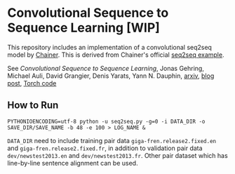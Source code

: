 # Convolutional Sequence to Sequence Learning [WIP]
This repository includes an implementation of a convolutional seq2seq model by [Chainer](https://github.com/chainer/chainer/).
This is derived from Chainer's official [seq2seq example](https://github.com/chainer/chainer/tree/seq2seq-europal/examples/seq2seq).

See *Convolutional Sequence to Sequence Learning*, Jonas Gehring, Michael Auli, David Grangier, Denis Yarats, Yann N. Dauphin, [arxiv](https://arxiv.org/abs/1705.03122), [blog post](https://code.facebook.com/posts/1978007565818999/a-%20novel-approach-to-neural-machine-translation/), [Torch code](https://github.com/facebookresearch/fairseq)


## How to Run
```
PYTHONIOENCODING=utf-8 python -u seq2seq.py -g=0 -i DATA_DIR -o SAVE_DIR/SAVE_NAME -b 48 -e 100 > LOG_NAME &
```

`DATA_DIR` need to include training pair data `giga-fren.release2.fixed.en` and `giga-fren.release2.fixed.fr`, in addition to validation pair data `dev/newstest2013.en` and `dev/newstest2013.fr`. Other pair dataset which has line-by-line sentence alignment can be used.
